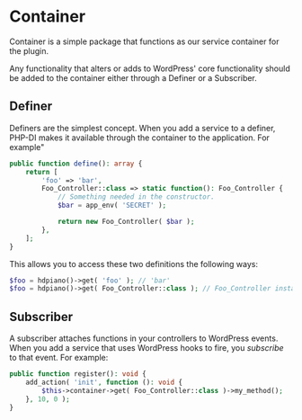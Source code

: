 # Container

Container is a simple package that functions as our service container for the plugin.

Any functionality that alters or adds to WordPress' core functionality should be added to the container either through a Definer or a Subscriber.

## Definer

Definers are the simplest concept. When you add a service to a definer, PHP-DI makes it available through the container to the application. For example"

```php
public function define(): array {
	return [
		'foo' => 'bar',
		Foo_Controller::class => static function(): Foo_Controller {
			// Something needed in the constructor.
			$bar = app_env( 'SECRET' );

			return new Foo_Controller( $bar );
		},
	];
}
```

This allows you to access these two definitions the following ways:

```php
$foo = hdpiano()->get( 'foo' ); // 'bar'
$foo = hdpiano()->get( Foo_Controller::class ); // Foo_Controller instance.
```

## Subscriber

A subscriber attaches functions in your controllers to WordPress events. When you add a service that uses WordPress hooks to fire, you *subscribe* to that event. For example:

```php
public function register(): void {
	add_action( 'init', function (): void {
		$this->container->get( Foo_Controller::class )->my_method();
	}, 10, 0 );
}
```
